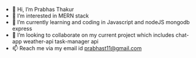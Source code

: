 - 👋 Hi, I’m Prabhas Thakur
- 👀 I’m interested in MERN stack
- 🌱 I’m currently learning and coding in Javascript and nodeJS mongodb express
- 💞️ I’m looking to collaborate on my current project which includes chat-app weather-api task-manager api
- 📫 Reach me via my email id prabhast11@gmail.com

<!---
prabhast11/prabhast11 is a ✨ special ✨ repository because its `README.md` (this file) appears on your GitHub profile.
You can click the Preview link to take a look at your changes.
--->
